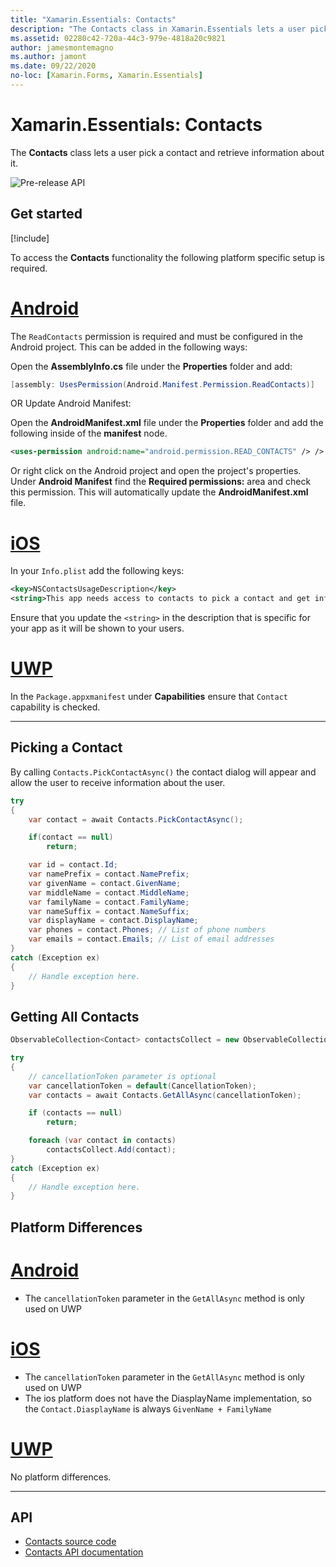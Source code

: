 ```yaml
---
title: "Xamarin.Essentials: Contacts"
description: "The Contacts class in Xamarin.Essentials lets a user pick a contact and retrieve information about it."
ms.assetid: 02280c42-720a-44c3-979e-4818a20c9821
author: jamesmontemagno
ms.author: jamont
ms.date: 09/22/2020
no-loc: [Xamarin.Forms, Xamarin.Essentials]
---
```


# Xamarin.Essentials: Contacts

The **Contacts** class lets a user pick a contact and retrieve information about it.

![Pre-release API](~/media/shared/preview.png)

## Get started

[!include[](~/essentials/includes/get-started.md)]

To access the **Contacts** functionality the following platform specific setup is required.

# [Android](#tab/android)

The `ReadContacts` permission is required and must be configured in the Android project. This can be added in the following ways:

Open the **AssemblyInfo.cs** file under the **Properties** folder and add:

```csharp
[assembly: UsesPermission(Android.Manifest.Permission.ReadContacts)]
```

OR Update Android Manifest:

Open the **AndroidManifest.xml** file under the **Properties** folder and add the following inside of the **manifest** node.

```xml
<uses-permission android:name="android.permission.READ_CONTACTS" /> />
```

Or right click on the Android project and open the project's properties. Under **Android Manifest** find the **Required permissions:** area and check this permission. This will automatically update the **AndroidManifest.xml** file.

# [iOS](#tab/ios)

In your `Info.plist` add the following keys:

```xml
<key>NSContactsUsageDescription</key>
<string>This app needs access to contacts to pick a contact and get info.</string>
```

Ensure that you update the `<string>` in the description that is specific for your app as it will be shown to your users.

# [UWP](#tab/uwp)

In the `Package.appxmanifest` under **Capabilities** ensure that `Contact` capability is checked.

-----

## Picking a Contact

By calling `Contacts.PickContactAsync()` the contact dialog will appear and allow the user to receive information about the user.


```csharp
try
{
    var contact = await Contacts.PickContactAsync();

    if(contact == null)
        return;

    var id = contact.Id;
    var namePrefix = contact.NamePrefix;
    var givenName = contact.GivenName;
    var middleName = contact.MiddleName;
    var familyName = contact.FamilyName;
    var nameSuffix = contact.NameSuffix;
    var displayName = contact.DisplayName;
    var phones = contact.Phones; // List of phone numbers
    var emails = contact.Emails; // List of email addresses
}
catch (Exception ex)
{
    // Handle exception here.
}
```

## Getting All Contacts

```csharp
ObservableCollection<Contact> contactsCollect = new ObservableCollection<Contact>();

try
{
    // cancellationToken parameter is optional
    var cancellationToken = default(CancellationToken);
    var contacts = await Contacts.GetAllAsync(cancellationToken);

    if (contacts == null)
        return;

    foreach (var contact in contacts)
        contactsCollect.Add(contact);
}
catch (Exception ex)
{
    // Handle exception here.
}
```

## Platform Differences

# [Android](#tab/android)

- The `cancellationToken` parameter in the `GetAllAsync` method is only used on UWP

# [iOS](#tab/ios)

- The `cancellationToken` parameter in the `GetAllAsync` method is only used on UWP
- The ios platform does not have the DiasplayName implementation, so the `Contact.DiasplayName` is always `GivenName + FamilyName`

# [UWP](#tab/uwp)

No platform differences.

-----


## API

- [Contacts source code](https://github.com/xamarin/Essentials/tree/main/Xamarin.Essentials/Contacts)
- [Contacts API documentation](xref:Xamarin.Essentials.Contacts)
